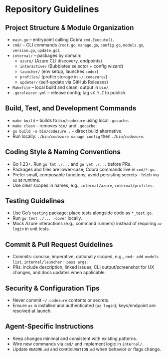 # Repository Guidelines

## Project Structure & Module Organization
- `main.go` – entrypoint calling Cobra `cmd.Execute()`.
- `cmd/` – CLI commands (`root.go`, `manage.go`, `config.go`, `models.go`, `version.go`, `update.go`).
- `internal/` – packages by domain:
  - `azure/` (Azure CLI discovery, endpoints)
  - `interactive/` (Bubbletea selector + config wizard)
  - `launcher/` (env setup, launches `codex`)
  - `profiles/` (profile storage in `~/.codezure/`)
  - `updater/` (self‑update via GitHub Releases)
- `Makefile` – local build and clean; output in `bin/`.
- `.goreleaser.yml` – release config; tag `vX.Y.Z` to publish.

## Build, Test, and Development Commands
- `make build` – builds to `bin/codezure` using local `.gocache`.
- `make clean` – removes `bin/` and `.gocache`.
- `go build -o bin/codezure .` – direct build alternative.
- Run locally: `./bin/codezure manage config` then `./bin/codezure`.

## Coding Style & Naming Conventions
- Go 1.23+. Run `go fmt ./...` and `go vet ./...` before PRs.
- Packages and files are lower‑case; Cobra commands live in `cmd/*.go`.
- Prefer small, composable functions; avoid persisting secrets—fetch via `az` at runtime.
- Use clear scopes in names, e.g., `internal/azure`, `internal/profiles`.

## Testing Guidelines
- Use Go’s `testing` package; place tests alongside code as `*_test.go`.
- Run `go test ./... -cover` locally.
- Mock Azure interactions (e.g., command runners) instead of requiring `az login` in unit tests.

## Commit & Pull Request Guidelines
- Commits: concise, imperative, optionally scoped, e.g., `cmd: add models list`, `internal/launcher: pass args`.
- PRs: include description, linked issues, CLI output/screenshot for UX changes, and docs updates when applicable.

## Security & Configuration Tips
- Never commit `~/.codezure` contents or secrets.
- Ensure `az` is installed and authenticated (`az login`); keys/endpoint are resolved at launch.

## Agent‑Specific Instructions
- Keep changes minimal and consistent with existing patterns.
- Wire new commands via `cmd/` and implement logic in `internal/`.
- Update `README.md` and `CONFIGURATION.md` when behavior or flags change.
